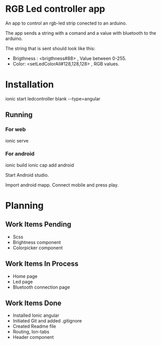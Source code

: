 # RGB Led controller app

An app to control an rgb-led strip conected to an arduino.

The app sends a string with a comand and a value with bluetooth to the arduino.

The string that is sent should look like this:

- Brigthness : <brigthness#88> , Value between 0-255.
- Color: <setLedColorAll#128,128,128> , RGB values.

# Installation

ionic start ledcontroller blank --type=angular

## Running

### For web

ionic serve

### For android

ionic build
ionic cap add android

Start Android studio.

Import android mapp.
Connect mobile and press play.

# Planning

## Work Items Pending

- Scss
- Brightness component
- Colorpicker component

## Work Items In Process

- Home page
- Led page
- Bluetooth connection page

## Work Items Done

- Installed Ionic angular
- Initiated Git and added .gitignore
- Created Readme file
- Routing, Ion-tabs
- Header component
